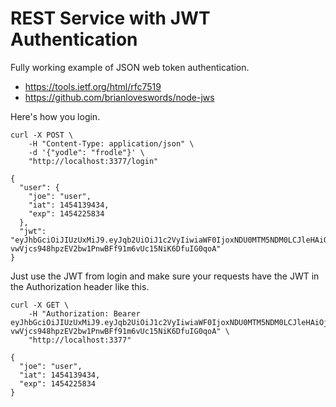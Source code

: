 # REST Service with JWT Authentication

Fully working example of JSON web token authentication.

* https://tools.ietf.org/html/rfc7519
* https://github.com/brianloveswords/node-jws

Here's how you login.

```
curl -X POST \
    -H "Content-Type: application/json" \
    -d '{"yodle": "frodle"}' \
    "http://localhost:3377/login"

{
  "user": {
    "joe": "user",
    "iat": 1454139434,
    "exp": 1454225834
  },
  "jwt": "eyJhbGciOiJIUzUxMiJ9.eyJqb2UiOiJ1c2VyIiwiaWF0IjoxNDU0MTM5NDM0LCJleHAiOjE0NTQyMjU4MzR9.D74vT7euNQx7TA9Tj_JePhE7TuI6G94sG0W39QU-vwVjcs948hpzEV2bw1PnwBFf91m6vUc15NiK6DfuIG0qoA"
}
```

Just use the JWT from login and make sure your requests have the JWT in the
Authorization header like this.

```
curl -X GET \
    -H "Authorization: Bearer eyJhbGciOiJIUzUxMiJ9.eyJqb2UiOiJ1c2VyIiwiaWF0IjoxNDU0MTM5NDM0LCJleHAiOjE0NTQyMjU4MzR9.D74vT7euNQx7TA9Tj_JePhE7TuI6G94sG0W39QU-vwVjcs948hpzEV2bw1PnwBFf91m6vUc15NiK6DfuIG0qoA" \
    "http://localhost:3377"

{
  "joe": "user",
  "iat": 1454139434,
  "exp": 1454225834
}
```